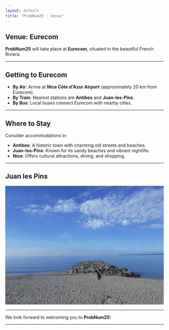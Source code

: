 ```yaml
---
layout: default
title: "ProbNum25 : Venue"
---
```


## **Venue: Eurecom**

**ProbNum25** will take place at **Eurecom**, situated in the beautiful French Riviera.

---

## **Getting to Eurecom**

- **By Air**: Arrive at **Nice Côte d'Azur Airport** (approximately 20 km from Eurecom).
- **By Train**: Nearest stations are **Antibes** and **Juan-les-Pins**.
- **By Bus**: Local buses connect Eurecom with nearby cities.

---

## **Where to Stay**

Consider accommodations in:

- **Antibes**: A historic town with charming old streets and beaches.
- **Juan-les-Pins**: Known for its sandy beaches and vibrant nightlife.
- **Nice**: Offers cultural attractions, dining, and shopping.

---

## **Juan les Pins**

<img src="Juan-les-Pins-2024.jpeg" alt="Beautiful Antibes" width="600" />


---

We look forward to welcoming you to **ProbNum25**!

---

